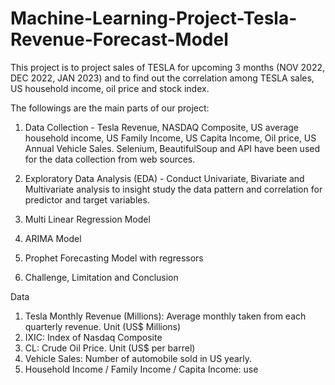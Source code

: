 # Machine-Learning-Project-Tesla-Revenue-Forecast-Model


This project is to project sales of TESLA for upcoming 3 months (NOV 2022, DEC 2022, JAN 2023) and to find out the correlation among TESLA sales, US household income, oil price and stock index.

The followings are the main parts of our project:

1) Data Collection - Tesla Revenue, NASDAQ Composite, US average household income, US Family Income, US Capita Income, Oil price, US Annual Vehicle Sales. Selenium, BeautifulSoup and API have been used for the data collection from web sources.

2) Exploratory Data Analysis (EDA) - Conduct Univariate, Bivariate and Multivariate analysis to insight study the data pattern and correlation for predictor and target variables.

3) Multi Linear Regression Model

4) ARIMA Model

5) Prophet Forecasting Model with regressors

6) Challenge, Limitation and Conclusion

Data
1) Tesla Monthly Revenue (Millions): Average monthly taken from each quarterly revenue. Unit (US$ Millions)
2) IXIC: Index of Nasdaq Composite
3) CL: Crude Oil Price. Unit (US$ per barrel)
4) Vehicle Sales: Number of automobile sold in US yearly.
5) Household Income / Family Income / Capita Income: use
